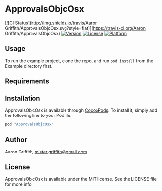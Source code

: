 # ApprovalsObjcOsx

[![CI Status](http://img.shields.io/travis/Aaron Griffith/ApprovalsObjcOsx.svg?style=flat)](https://travis-ci.org/Aaron Griffith/ApprovalsObjcOsx)
[![Version](https://img.shields.io/cocoapods/v/ApprovalsObjcOsx.svg?style=flat)](http://cocoapods.org/pods/ApprovalsObjcOsx)
[![License](https://img.shields.io/cocoapods/l/ApprovalsObjcOsx.svg?style=flat)](http://cocoapods.org/pods/ApprovalsObjcOsx)
[![Platform](https://img.shields.io/cocoapods/p/ApprovalsObjcOsx.svg?style=flat)](http://cocoapods.org/pods/ApprovalsObjcOsx)

## Usage

To run the example project, clone the repo, and run `pod install` from the Example directory first.

## Requirements

## Installation

ApprovalsObjcOsx is available through [CocoaPods](http://cocoapods.org). To install
it, simply add the following line to your Podfile:

```ruby
pod "ApprovalsObjcOsx"
```

## Author

Aaron Griffith, mister.griffith@gmail.com

## License

ApprovalsObjcOsx is available under the MIT license. See the LICENSE file for more info.
